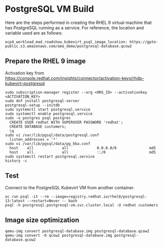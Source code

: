 # PostgreSQL VM Build

Here are the steps performed in creating the RHEL 9 virtual machine that has PostgreSQL running as a service. For reference, the location and variable used are as follows:

```
ocp4_workload_mad_roadshow_kubevirt_psql_image_location: https://gpte-public.s3.amazonaws.com/ama_demo/postgresql-database.qcow2
```

## Prepare the RHEL 9 image

Activation key from https://console.redhat.com/insights/connector/activation-keys/rhdp-kubevirt-postgresql

```
sudo subscription-manager register --org <ORG_ID> --activationkey <ACTIVATION_KEY>
sudo dnf install postgresql-server
postgresql-setup --initdb
sudo systemctl start postgresql.service
sudo systemctl enable postgresql.service
sudo -u postgres psql postgres
  CREATE USER redhat WITH SUPERUSER PASSWORD 'redhat';
  CREATE DATABASE customers;
  \q
sudo vi /var/lib/pgsql/data/postgresql.conf
  listen_addresses = '*'
sudo vi /var/lib/pgsql/data/pg_hba.conf
  host    all             all             0.0.0.0/0               md5
  host    all             all             ::/0                    md5
sudo systemctl restart postgresql.service
history -c
```

## Test

Connect to the PostgreSQL Kubevirt VM from another container.

```
oc run psql -it --rm --image=registry.redhat.io/rhel8/postgresql-13:latest --restart=Never -- bash
psql -h postgresql.postgresql-vm.svc.cluster.local -U redhat customers
```

## Image size optimization

```
qemu-img convert postgresql-database.img postgresql-database.qcow2
qemu-img convert -O qcow2 postgresql-database.img postgresql-database.qcow2
```
